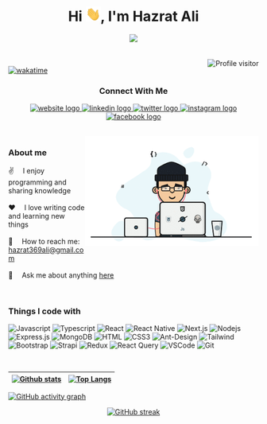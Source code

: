 <h1 align="center">Hi <img src="/assets/hello.gif" alt="Hello gif" width="30"/>, I'm Hazrat Ali</h1>

<!-- <h3 align="center">A passionate Web developer from Bangladesh <img src="/assets/bangladesh.png" alt="Bangladesh national flag" width="24"/></h3> -->

<!-- Typing SVG by DenverCoder1 - https://github.com/DenverCoder1/readme-typing-svg -->
<p align="center">
  <a href="https://github.com/HazratAli-pixel">
    <img src="https://readme-typing-svg.herokuapp.com/?color=F74E88&center=true&width=435&lines=A+passionate+Web+developer;Always+learning+new+things;2+years+of+experience" />
  </a>
</p>

<br/>

<!-- Profile visitor by antonkomarev - https://github.com/antonkomarev/github-profile-views-counter -->
<a href="https://komarev.com/ghpvc/?username=HazratAli-pixel">
  <img align="right" src="https://komarev.com/ghpvc/?username=HazratAli-pixel&label=Visitors&color=0e75b6&style=flat" alt="Profile visitor" />
</a>

<!-- Wakatime badge - https://wakatime.com -->

[![wakatime](https://wakatime.com/badge/user/ddc55c54-5b43-4abf-ac5d-999ee1b4fab0.svg)](https://wakatime.com/@ddc55c54-5b43-4abf-ac5d-999ee1b4fab0)

<!-- Socials Links -->
<h3 align="center">Connect With Me</h3>
<p align="center">
  <a href="http://hazrat.ckams.com/">
    <img src="https://img.shields.io/badge/Website-000000?style=for-the-badge&logo=about.me&logoColor=white" alt="website logo" />
  </a>
  <a href="https://www.linkedin.com/in/hazrat-ali/">
    <img src="https://img.shields.io/badge/LinkedIn-0077B5?style=for-the-badge&logo=linkedin&logoColor=white" alt="linkedin logo" />
  </a>
  <a href="https://twitter.com/Hazrat369ali">
    <img src="https://img.shields.io/badge/Twitter-1DA1F2?style=for-the-badge&logo=twitter&logoColor=white" alt="twitter logo" />
  </a>
  <a href="https://www.instagram.com/hazrat_ali4/">
    <img src="https://img.shields.io/badge/Instagram-fe4164?style=for-the-badge&logo=instagram&logoColor=white" alt="instagram logo" />
  </a>
  <a href="https://www.facebook.com/ali.fbads">
    <img src="https://img.shields.io/badge/Facebook-20BEFF?&style=for-the-badge&logo=facebook&logoColor=white" alt="facebook logo" />
  </a>
</p>

<br />

<!-- Programmer Gif Image -->
<img align="right" src="/assets/coding.gif" alt="Coding Gif" width="350px" />

### About me

✌️ &emsp;I enjoy programming and sharing knowledge <br/><br/>
❤️ &emsp;I love writing code and learning new things<br/><br/>
📧 &emsp;How to reach me: hazrat369ali@gmail.com<br/><br/>
💬 &emsp;Ask me about anything [here](https://hazrat.ckams.com/#arrival-contact)

<!-- 💻 &emsp;Most used line of code `console.log("hello world")` <br/><br/> -->
<!-- ⚡ &emsp;Fun fact: I love to Explore the world<br/><br/> -->
<!-- ![SASS Badge](https://img.shields.io/badge/Sass-CC6699?style=flat-square&logo=sass&logoColor=white) -->
<!-- ![Markdown](https://img.shields.io/badge/Markdown-000000?style=flat-square&logo=markdown&logoColor=white) -->
<p><br/></p>

### Things I code with

![Javascript](https://img.shields.io/badge/Javascript-F0DB4F?style=flat-square&labelColor=black&logo=javascript&logoColor=F0DB4F)
![Typescript](https://img.shields.io/badge/Typescript-007acc?style=flat-square&labelColor=black&logo=typescript&logoColor=007acc)
![React](https://img.shields.io/badge/-React-61DBFB?style=flat-square&labelColor=black&logo=react&logoColor=61DBFB)
![React Native](https://img.shields.io/badge/React_Native-20232A?style=flat-square&logo=react&logoColor=61DAFB)
![Next.js](https://img.shields.io/badge/next.js-000000?style=flat-square&logo=nextdotjs&logoColor=white)
![Nodejs](https://img.shields.io/badge/Nodejs-3C873A?style=flat-square&labelColor=black&logo=node.js&logoColor=3C873A)
![Express.js](https://img.shields.io/badge/Express.js-000000?style=flat-square&logo=express&logoColor=white)
![MongoDB](https://img.shields.io/badge/MongoDB-4EA94B?style=flat-square&logo=mongodb&logoColor=white)
![HTML](https://img.shields.io/badge/HTML5-E34F26?style=flat-square&logo=html5&logoColor=white)
![CSS3](https://img.shields.io/badge/CSS3-1572B6?style=flat-square&logo=css3&logoColor=white)
![Ant-Design](https://img.shields.io/badge/AntDesign-0170FE?style=flat-square&logo=antdesign&logoColor=white)
![Tailwind](https://img.shields.io/badge/Tailwind_CSS-092749?style=flat-square&logo=tailwindcss&logoColor=06B6D4&labelColor=000000)
![Bootstrap](https://img.shields.io/badge/Bootstrap-563D7C?style=flat-square&logo=bootstrap&logoColor=white)
![Strapi](https://img.shields.io/badge/strapi-2E7EEA?style=flat-square&logo=strapi&logoColor=white)
![Redux](https://img.shields.io/badge/Redux-593D88?style=flat-square&logo=redux&logoColor=white)
![React Query](https://img.shields.io/badge/-React_Query-FF4154?style=flat-square&logo=react%20query&logoColor=white)
![VSCode](https://img.shields.io/badge/Visual_Studio-0078d7?style=flat-square&logo=visual%20studio&logoColor=white)
![Git](https://img.shields.io/badge/Git-F05032?style=flat-square&logo=git&logoColor=white)

<br/>

<!-- fadsfs -->
<!-- Github stats by anuraghazra - https://github.com/anuraghazra/github-readme-stats -->

| <a href="https://github.com/HazratAli-pixel"><img align="center" src="https://github-readme-stats.vercel.app/api?username=HazratAli-pixel&include_all_commits=true&count_private=true&show_icons=true&hide_border=true&theme=radical&bg_color=1F222E" alt="Github stats" /></a> | <a href="https://github.com/HazratAli-pixel"><img align="center" src="https://github-readme-stats.vercel.app/api/top-langs/?username=HazratAli-pixel&layout=compact&hide_border=true&theme=radical&bg_color=1F222E" alt="Top Langs" /></a> |
| ------------------------------------------------------------------------------------------------------------------------------------------------------------------------------------------------------------------------------------------------------------------------------- | ------------------------------------------------------------------------------------------------------------------------------------------------------------------------------------------------------------------------------------------ |

<!-- GitHub activity graph by Ashutosh00710 - https://github.com/Ashutosh00710/github-readme-activity-graph -->

[![GitHub activity graph](https://github-readme-activity-graph.cyclic.app/graph?username=HazratAli-pixel&bg_color=1F222E&color=f7d747&line=fd428d&point=FFFFFF&hide_border=true)](https://github.com/HazratAli-pixel)

<!-- GitHub Streak stats by DenverCoder1 - hhttps://github.com/DenverCoder1/github-readme-streak-stats -->

<p align="center" >
  <a href="https://github.com/HazratAli-pixel">
    <img src="https://github-readme-streak-stats.herokuapp.com/?user=HazratAli-pixel&theme=radical&hide_border=true&background=1F222E" alt="GitHub streak"/>
  </a>
</p>
